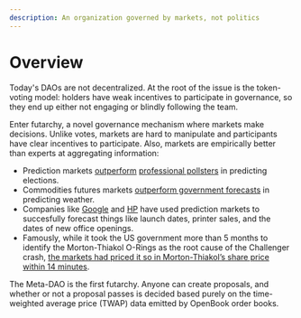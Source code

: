```yaml
---
description: An organization governed by markets, not politics
---
```


# Overview

Today's DAOs are not decentralized. At the root of the issue is the token-voting model: holders have weak incentives to participate in governance, so they end up either not engaging or blindly following the team.

Enter futarchy, a novel governance mechanism where markets make decisions. Unlike votes, markets are hard to manipulate and participants have clear incentives to participate. Also, markets are empirically better than experts at aggregating information:

* Prediction markets [outperform](https://repository.arizona.edu/bitstream/handle/10150/666656/azu\_etd\_hr\_2021\_0133\_sip1\_m.pdf?sequence=1) [professional pollsters](https://www.jstor.org/stable/40467652) in predicting elections.
* Commodities futures markets [outperform government forecasts](https://www.jstor.org/stable/40467652) in predicting weather.
* Companies like [Google](https://googleblog.blogspot.com/2005/09/putting-crowd-wisdom-to-work.html) and [HP](https://authors.library.caltech.edu/44358/1/wp1131.pdf) have used prediction markets to succesfully forecast things like launch dates, printer sales, and the dates of new office openings.
* Famously, while it took the US government more than 5 months to identify the Morton-Thiakol O-Rings as the root cause of the Challenger crash, [the markets had priced it so in Morton-Thiakol’s share price within 14 minutes](http://maloney.people.clemson.edu/855/9.pdf).

The Meta-DAO is the first futarchy. Anyone can create proposals, and whether or not a proposal passes is decided based purely on the time-weighted average price (TWAP) data emitted by OpenBook order books.
